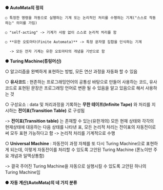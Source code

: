 
**● AutoMata의 정의**

    ○ 특정한 명령을 자동으로 실행하는 기계 또는 논리적인 처리를 수행하는 기계("스스로 작동하는" 의미를 가짐)

    ○ "self-acting" -> 기계가 사람 없이 스스로 논리적 처리를 함

    ○ **유한 오토마타(Finite Automata)** -> 특정 문자열 집합을 인식하는 기계

      -> 모든 전자 기계는 유한 오토마타의 개념을 기반으로 함

**● Turing Machine(튜링머신)**

  ○ 알고리즘을 완벽하게 표현하는 방법, 모든 연산 과정을 자동화 할 수 있음

  ○ **유사코드** : 현존하는 프로그래밍언어의 공통성 바탕으로 만들어 사용하는 코드, 유사코드로 표현된 문장은 프로그래밍 언어로 변환 될 수 있음을 알고 있음으로 해서 사용하는 것

  ○ 구성요소 : data 및 처리과정을 기록하는 **무한 테이프(Infinite Tape)** 와 처리를 지시하는 **전이표(Transition Table)** 로 구성됨

  -> **전이표(Transition table)** 는 존재할 수 있는(유한개의) 모든 현재 상태와 각각의 현재상태에 대응하는 다음 상태를 나타낸 표, 모든 논리적 처리는 전이표의 자동전이로써 모두 표현 가능하다고 함 -> 논리적 처리를 기계적으로 수행

  ○ **Universal Machine** : 자동전이 과정 자체를 또 다시 Turing Machine으로 표현하게 되는데, 이렇게 자동전이를 처리할 수 있도록 고안된 Turing Machine (폰노이만 주요 개념과 일맥상통함)

  -> 결국 주어진 Turing Machine을 자동으로 실행시킬 수 있도록 고안된 하나의 Turing Machine임

  

  

  
  

**● 자동 계산(AutoMata)의 네 가지 분류**



